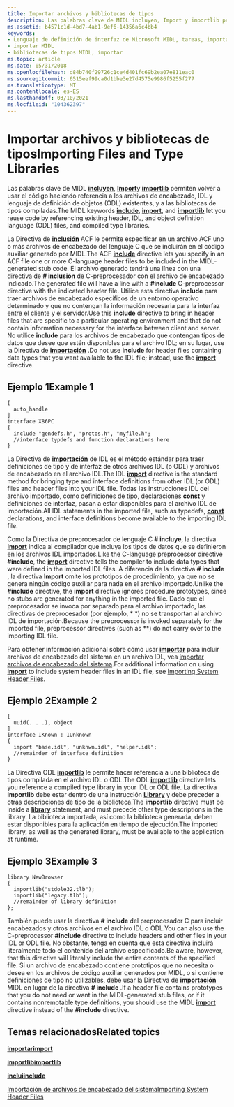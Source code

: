 ```yaml
---
title: Importar archivos y bibliotecas de tipos
description: Las palabras clave de MIDL incluyen, Import y importlib permiten volver a usar el código haciendo referencia a los archivos de encabezado, IDL y lenguaje de definición de objetos (ODL) existentes, y a las bibliotecas de tipos compiladas.
ms.assetid: b4571c1d-4bd7-4ab1-9ef6-14356a6c4bb4
keywords:
- Lenguaje de definición de interfaz de Microsoft MIDL, tareas, importar archivos y bibliotecas de tipos
- importar MIDL
- bibliotecas de tipos MIDL, importar
ms.topic: article
ms.date: 05/31/2018
ms.openlocfilehash: d84b740f29726c1ce4d401fc69b2ea07e811eac0
ms.sourcegitcommit: 6515eef99ca0d1bbe3e27d4575e9986f5255f277
ms.translationtype: MT
ms.contentlocale: es-ES
ms.lasthandoff: 03/10/2021
ms.locfileid: "104362397"
---
```

# <a name="importing-files-and-type-libraries"></a><span data-ttu-id="ea561-106">Importar archivos y bibliotecas de tipos</span><span class="sxs-lookup"><span data-stu-id="ea561-106">Importing Files and Type Libraries</span></span>

<span data-ttu-id="ea561-107">Las palabras clave de MIDL [**incluyen**](include.md), [**Import**](import.md)y [**importlib**](importlib.md) permiten volver a usar el código haciendo referencia a los archivos de encabezado, IDL y lenguaje de definición de objetos (ODL) existentes, y a las bibliotecas de tipos compiladas.</span><span class="sxs-lookup"><span data-stu-id="ea561-107">The MIDL keywords [**include**](include.md), [**import**](import.md), and [**importlib**](importlib.md) let you reuse code by referencing existing header, IDL, and object definition language (ODL) files, and compiled type libraries.</span></span>

<span data-ttu-id="ea561-108">La Directiva de [**inclusión**](include.md) ACF le permite especificar en un archivo ACF uno o más archivos de encabezado del lenguaje C que se incluirán en el código auxiliar generado por MIDL.</span><span class="sxs-lookup"><span data-stu-id="ea561-108">The ACF [**include**](include.md) directive lets you specify in an ACF file one or more C-language header files to be included in the MIDL-generated stub code.</span></span> <span data-ttu-id="ea561-109">El archivo generado tendrá una línea con una directiva de **\# inclusión** de C-preprocesador con el archivo de encabezado indicado.</span><span class="sxs-lookup"><span data-stu-id="ea561-109">The generated file will have a line with a **\#include** C-preprocessor directive with the indicated header file.</span></span> <span data-ttu-id="ea561-110">Utilice esta directiva **include** para traer archivos de encabezado específicos de un entorno operativo determinado y que no contengan la información necesaria para la interfaz entre el cliente y el servidor.</span><span class="sxs-lookup"><span data-stu-id="ea561-110">Use this **include** directive to bring in header files that are specific to a particular operating environment and that do not contain information necessary for the interface between client and server.</span></span> <span data-ttu-id="ea561-111">No utilice **include** para los archivos de encabezado que contengan tipos de datos que desee que estén disponibles para el archivo IDL; en su lugar, use la Directiva de [**importación**](import.md) .</span><span class="sxs-lookup"><span data-stu-id="ea561-111">Do not use **include** for header files containing data types that you want available to the IDL file; instead, use the [**import**](import.md) directive.</span></span>

## <a name="example-1"></a><span data-ttu-id="ea561-112">Ejemplo 1</span><span class="sxs-lookup"><span data-stu-id="ea561-112">Example 1</span></span>

``` syntax
[
  auto_handle
] 
interface X86PC
{ 
  include "gendefs.h", "protos.h", "myfile.h"; 
  //interface typdefs and function declarations here
}
```

<span data-ttu-id="ea561-113">La Directiva de [**importación**](import.md) de IDL es el método estándar para traer definiciones de tipo y de interfaz de otros archivos IDL (o ODL) y archivos de encabezado en el archivo IDL.</span><span class="sxs-lookup"><span data-stu-id="ea561-113">The IDL [**import**](import.md) directive is the standard method for bringing type and interface definitions from other IDL (or ODL) files and header files into your IDL file.</span></span> <span data-ttu-id="ea561-114">Todas las instrucciones IDL del archivo importado, como definiciones de tipo, declaraciones [**const**](const.md) y definiciones de interfaz, pasan a estar disponibles para el archivo IDL de importación.</span><span class="sxs-lookup"><span data-stu-id="ea561-114">All IDL statements in the imported file, such as typedefs, [**const**](const.md) declarations, and interface definitions become available to the importing IDL file.</span></span>

<span data-ttu-id="ea561-115">Como la Directiva de preprocesador de lenguaje C **\# incluye**, la directiva [**Import**](import.md) indica al compilador que incluya los tipos de datos que se definieron en los archivos IDL importados.</span><span class="sxs-lookup"><span data-stu-id="ea561-115">Like the C-language preprocessor directive **\#include**, the [**import**](import.md) directive tells the compiler to include data types that were defined in the imported IDL files.</span></span> <span data-ttu-id="ea561-116">A diferencia de la directiva **\# include** , la directiva **Import** omite los prototipos de procedimiento, ya que no se genera ningún código auxiliar para nada en el archivo importado.</span><span class="sxs-lookup"><span data-stu-id="ea561-116">Unlike the **\#include** directive, the **import** directive ignores procedure prototypes, since no stubs are generated for anything in the imported file.</span></span> <span data-ttu-id="ea561-117">Dado que el preprocesador se invoca por separado para el archivo importado, las directivas de preprocesador (por ejemplo, \* \*) no se transportan al archivo IDL de importación.</span><span class="sxs-lookup"><span data-stu-id="ea561-117">Because the preprocessor is invoked separately for the imported file, preprocessor directives (such as \*\*) do not carry over to the importing IDL file.</span></span>

<span data-ttu-id="ea561-118">Para obtener información adicional sobre cómo usar [**importar**](import.md) para incluir archivos de encabezado del sistema en un archivo IDL, vea [importar archivos de encabezado del sistema](importing-system-header-files.md).</span><span class="sxs-lookup"><span data-stu-id="ea561-118">For additional information on using [**import**](import.md) to include system header files in an IDL file, see [Importing System Header Files](importing-system-header-files.md).</span></span>

## <a name="example-2"></a><span data-ttu-id="ea561-119">Ejemplo 2</span><span class="sxs-lookup"><span data-stu-id="ea561-119">Example 2</span></span>

``` syntax
[
  uuid(. . .), object
] 
interface IKnown : IUnknown
{
  import "base.idl", "unknwn.idl", "helper.idl";
  //remainder of interface definition
}
```

<span data-ttu-id="ea561-120">La Directiva ODL [**importlib**](importlib.md) le permite hacer referencia a una biblioteca de tipos compilada en el archivo IDL o ODL.</span><span class="sxs-lookup"><span data-stu-id="ea561-120">The ODL [**importlib**](importlib.md) directive lets you reference a compiled type library in your IDL or ODL file.</span></span> <span data-ttu-id="ea561-121">La directiva **importlib** debe estar dentro de una instrucción [**Library**](library.md) y debe preceder a otras descripciones de tipo de la biblioteca.</span><span class="sxs-lookup"><span data-stu-id="ea561-121">The **importlib** directive must be inside a [**library**](library.md) statement, and must precede other type descriptions in the library.</span></span> <span data-ttu-id="ea561-122">La biblioteca importada, así como la biblioteca generada, deben estar disponibles para la aplicación en tiempo de ejecución.</span><span class="sxs-lookup"><span data-stu-id="ea561-122">The imported library, as well as the generated library, must be available to the application at runtime.</span></span>

## <a name="example-3"></a><span data-ttu-id="ea561-123">Ejemplo 3</span><span class="sxs-lookup"><span data-stu-id="ea561-123">Example 3</span></span>

``` syntax
library NewBrowser
{
  importlib("stdole32.tlb");
  importlib("legacy.tlb");
  //remainder of library definition
};
```

<span data-ttu-id="ea561-124">También puede usar la directiva **\# include** del preprocesador C para incluir encabezados y otros archivos en el archivo IDL o ODL.</span><span class="sxs-lookup"><span data-stu-id="ea561-124">You can also use the C-preprocessor **\#include** directive to include headers and other files in your IDL or ODL file.</span></span> <span data-ttu-id="ea561-125">No obstante, tenga en cuenta que esta directiva incluirá literalmente todo el contenido del archivo especificado.</span><span class="sxs-lookup"><span data-stu-id="ea561-125">Be aware, however, that this directive will literally include the entire contents of the specified file.</span></span> <span data-ttu-id="ea561-126">Si un archivo de encabezado contiene prototipos que no necesita o desea en los archivos de código auxiliar generados por MIDL, o si contiene definiciones de tipo no utilizables, debe usar la Directiva de [**importación**](import.md) MIDL en lugar de la directiva **\# include** .</span><span class="sxs-lookup"><span data-stu-id="ea561-126">If a header file contains prototypes that you do not need or want in the MIDL-generated stub files, or if it contains nonremotable type definitions, you should use the MIDL [**import**](import.md) directive instead of the **\#include** directive.</span></span>

## <a name="related-topics"></a><span data-ttu-id="ea561-127">Temas relacionados</span><span class="sxs-lookup"><span data-stu-id="ea561-127">Related topics</span></span>

<dl> <dt>

[<span data-ttu-id="ea561-128">**importar**</span><span class="sxs-lookup"><span data-stu-id="ea561-128">**import**</span></span>](import.md)
</dt> <dt>

[<span data-ttu-id="ea561-129">**importlib**</span><span class="sxs-lookup"><span data-stu-id="ea561-129">**importlib**</span></span>](importlib.md)
</dt> <dt>

[<span data-ttu-id="ea561-130">**inclui**</span><span class="sxs-lookup"><span data-stu-id="ea561-130">**include**</span></span>](include.md)
</dt> <dt>

[<span data-ttu-id="ea561-131">Importación de archivos de encabezado del sistema</span><span class="sxs-lookup"><span data-stu-id="ea561-131">Importing System Header Files</span></span>](importing-system-header-files.md)
</dt> </dl>

 

 




